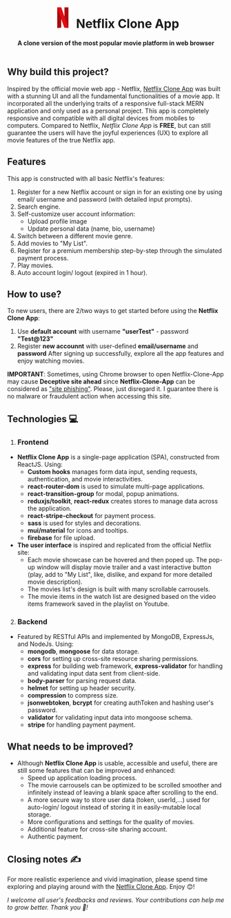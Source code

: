 <div align="center">
  <h1> <img src="https://github.com/JohnnyDiep1021/Netflix-Clone-App/blob/main/Frontend/img/netflix-logo48.png?raw=true" alt="Netflix logo"/> Netflix Clone App</h1>
  <strong>A clone version of the most popular movie platform in web browser</strong><br>
</div>
<br>

## Why build this project?
Inspired by the official movie web app - Netflix, [Netflix Clone App](https://movie-lover-f16b5.web.app/) was built with a stunning UI and all the fundamental functionalities of a movie app. It incorporated all the underlying traits of a responsive full-stack MERN application and only used as a personal project. This app is completely responsive and compatible with all digital devices from mobiles to computers. Compared to Netflix, *Netflix Clone App* is **FREE**, but can still guarantee the users will have the joyful experiences (UX) to explore all movie features of the true Netflix app.

## Features
This app is constructed with all basic Netflix's features:
1. Register for a new Netflix account or sign in for an existing one by using email/ username and password (with detailed input prompts).
2. Search engine.
3. Self-customize user account information:
   + Upload profile image
   + Update personal data (name, bio, username)
4. Switch between a different movie genre.
5. Add movies to "My List".
6. Register for a premium membership step-by-step through the simulated payment process.
7. Play movies.
8. Auto account login/ logout (expired in 1 hour).

## How to use?
To new users, there are 2/two ways to get started before using the **Netflix Clone App**:
  1. Use **default account** with username **"userTest"** - password **"Test@123"**
  2. Register **new accounnt** with user-defined **email/username** and **password**
After signing up successfully, explore all the app features and enjoy watching movies.

**IMPORTANT**: Sometimes, using Chrome browser to open Netflix-Clone-App may cause **Deceptive site ahead** since **Netflix-Clone-App** can be considered as ["site phishing"](https://www.techtarget.com/searchsecurity/definition/phishing). Please, just disregard it. I guarantee there is no malware or fraudulent action when accessing this site.

  
## Technologies :computer:
1) ### Frontend
- **Netflix Clone App** is a single-page application (SPA), constructed from ReactJS. Using:
  + **Custom hooks** manages form data input, sending requests, authentication, and movie interactivities.
  + **react-router-dom** is used to simulate multi-page applications.
  + **react-transition-group** for modal, popup animations.
  + **reduxjs/toolkit**, **react-redux** creates stores to manage data across the application.
  + **react-stripe-checkout** for payment process.
  + **sass** is used for styles and decorations.
  + **mui/material** for icons and tooltips.
  + **firebase** for file upload.
- **The user interface** is inspired and replicated from the official Netflix site:
  + Each movie showcase can be hovered and then poped up. The pop-up window will display movie trailer and a vast interactive button (play, add to "My List", like, dislike, and expand for more detailed movie description).
  + The movies list's design is built with many scrollable carrousels. 
  + The movie items in the watch list are designed based on the video items framework saved in the playlist on Youtube.

2) ### Backend
- Featured by RESTful APIs and implemented by MongoDB, ExpressJs, and NodeJs. Using:
  + **mongodb**, **mongoose** for data storage.
  + **cors** for setting up cross-site resource sharing permissions.
  + **express** for building web framework, **express-validator** for handling and validating input data sent from client-side.
  + **body-parser** for parsing request data.
  + **helmet** for setting up header security.
  + **compression** to compress size.
  + **jsonwebtoken**, **bcrypt** for creating authToken and hashing user's password.
  + **validator** for validating input data into mongoose schema.
  + **stripe** for handling payment payment.

## What needs to be improved?
- Although **Netflix Clone App** is usable, accessible and useful, there are still some features that can be improved and enhanced:
  +  Speed up application loading process.
  +  The movie carrousels can be optimized to be scrolled smoother and infinitely instead of leaving a blank space after scrolling to the end.
  +  A more secure way to store user data (token, userId,...) used for auto-login/ logout instead of storing it in easily-mutable local storage.
  +  More configurations and settings for the quality of movies.
  +  Additional feature for cross-site sharing account.
  +  Authentic payment.
## Closing notes :writing_hand:
For more realistic experience and vivid imagination, please spend time exploring and playing around with the [Netflix Clone App](https://movie-lover-f16b5.web.app/). Enjoy :blush:! 

*I welcome all user's feedbacks and reviews. Your contributions can help me to grow better. Thank you :handshake:!*
